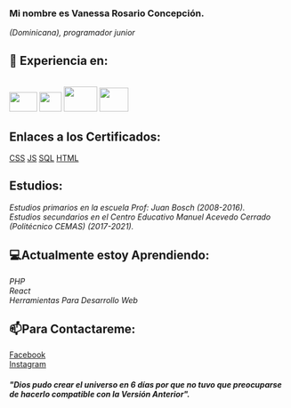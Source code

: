 ### Mi nombre es Vanessa Rosario Concepción.
*(Dominicana),*
*programador junior*
</b>

## 💬 Experiencia en: 
</br>

<div class=»pull-left»><img height=35" width="50" src="https://desarrolloweb.com/storage/tag_images/actual/sT1RLpDHzInATuKnDUkwXhKoaIOrtS97gBtgiQ6M.png"/>
  <img height="35" width="40" src="https://jdarkking.com/wp-content/uploads/2020/12/javascript-icon-png-23.png?gid=1"/>
  <img height="45" width="60"src="https://icons.veryicon.com/png/o/application/designer-icon/sql-5.png"/>
  <img height="43" width="52" src="https://www.w3.org/html/logo/downloads/HTML5_Logo_512.png" /></div>

## Enlaces a los Certificados:
[CSS](https://www.sololearn.com/Certificate/1060-11006401/pdf/)
[JS](https://www.sololearn.com/Certificate/1024-11006401/pdf/)
[SQL](https://www.sololearn.com/Certificate/1060-11006401/pdf/)
[HTML](https://www.sololearn.com/Certificate/1014-11006401/pdf/)
</br>

## Estudios:
*Estudios primarios en la escuela Prof: Juan Bosch (2008-2016).*
</br>
*Estudios secundarios en el Centro Educativo Manuel Acevedo  Cerrado (Politécnico CEMAS) (2017-2021).*
</br>

##  💻Actualmente estoy Aprendiendo:
*PHP*
</br>
*React*
</br>
*Herramientas Para Desarrollo Web*

## 📫Para Contactareme:
[Facebook](https://www.facebook.com/vanessa.rosarioconcepcion.7/?viewas=100000686899395)
</br>
[Instagram](https://www.instagram.com/concepcionvanessarosario/)
</br>
##### "Dios pudo crear el universo en 6 días por que no tuvo que preocuparse de hacerlo compatible con la Versión Anterior".
